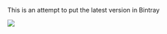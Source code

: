 This is an attempt to put the latest version in Bintray

[![](https://api.bintray.com/packages/org3/maven/ant%3Aant/images/download.png)](https://bintray.net/org3/maven/ant%3Aant/latestVersion)
